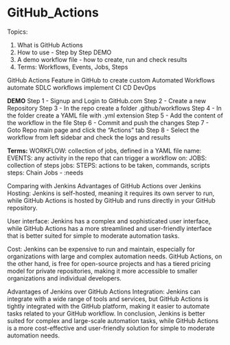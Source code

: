 # GitHub_Actions

Topics:
 1. What is GitHub Actions
 2. How to use - Step by Step DEMO
 3. A demo workflow file - how to create, run and check results
 4. Terms: Workflows, Events, Jobs, Steps


GitHub Actions
Feature in GitHub to create custom Automated Workflows
automate SDLC workflows
implement CI CD DevOps

 **DEMO**
  Step 1 - Signup and Login to GitHub.com
  Step 2 - Create a new Repository
  Step 3 - In the repo create a folder .github/workflows
  Step 4 - In the folder create a YAML file with .yml extension
  Step 5 - Add the content of the workflow in the file
  Step 6 - Commit and push the changes
  Step 7 - Goto Repo main page and click the “Actions” tab
  Step 8 - Select the workflow from left sidebar and check the logs and results

 **Terms:**
   WORKFLOW: collection of jobs, defined in a YAML file
   name:
   EVENTS: any activity in the repo that can trigger a workflow 
   on:
   JOBS: collection of steps
   jobs:
   STEPS: actions to be taken, commands, scripts
   steps:
   Chain Jobs - :needs

Comparing with Jenkins
Advantages of GitHub Actions over Jenkins
Hosting: Jenkins is self-hosted, meaning it requires its own server to run, while GitHub Actions is hosted by GitHub and runs directly in your GitHub repository.

User interface: Jenkins has a complex and sophisticated user interface, while GitHub Actions has a more streamlined and user-friendly interface that is better suited for simple to moderate automation tasks.

Cost: Jenkins can be expensive to run and maintain, especially for organizations with large and complex automation needs. GitHub Actions, on the other hand, is free for open-source projects and has a tiered pricing model for private repositories, making it more accessible to smaller organizations and individual developers.

Advantages of Jenkins over GitHub Actions
Integration: Jenkins can integrate with a wide range of tools and services, but GitHub Actions is tightly integrated with the GitHub platform, making it easier to automate tasks related to your GitHub workflow.
In conclusion, Jenkins is better suited for complex and large-scale automation tasks, while GitHub Actions is a more cost-effective and user-friendly solution for simple to moderate automation needs.
